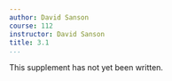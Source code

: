 ```yaml
---
author: David Sanson
course: 112
instructor: David Sanson
title: 3.1
...
```


This supplement has not yet been written.

